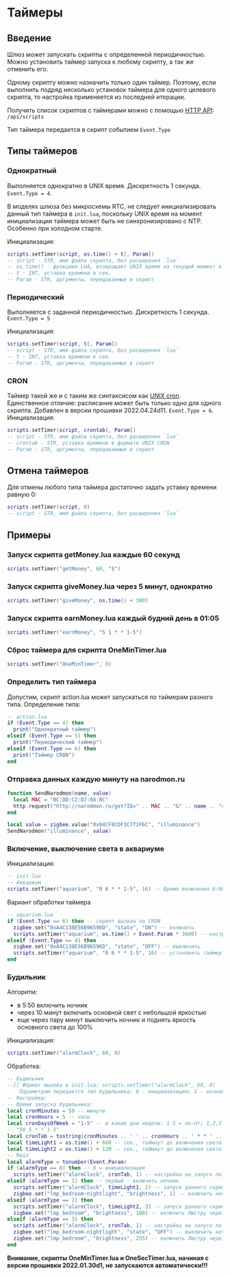 # Таймеры

## Введение

Шлюз может запускать скрипты с определенной периодичностью. Можно установить таймер запуска к любому скрипту, а так же отменить его. 

Одному скрипту можно назначить только один таймер. Поэтому, если выполнить подряд несколько установок таймера для одного целевого скрипта, то настройка применяется из последней итерации.

Получить список скриптов с таймерами можно с помощью [HTTP API](/http_api_rus.md#скрипты-lua):
`/api/scripts`

Тип таймера передается в скрипт событием `Event.Type`

## Типы таймеров

### Однократный
Выполняется однократно в UNIX время. Дискретность 1 секунда. `Event.Type = 4`.

В моделях шлюза без микросхемы RTC, не следует инициализировать данный тип таймера в `init.lua`, поскольку UNIX время на момент инициализации таймера может быть не синхронизировано с NTP. Особенно при холодном старте.

Инициализация:
```lua
scripts.setTimer(script, os.time() + t[, Param])
-- script - STR, имя файла скрипта, без расширения `lua`
-- os.time() - функциия LUA, возвращает UNIX время на текущий момент в сек.
-- t - INT, уставка времени в сек.
-- Param - STR, аргументы, передаваемые в скрипт
```

### Периодический

Выполняется с заданной периодичностью. Дискретность 1 секунда. `Event.Type = 5`

Инициализация:
```lua
scripts.setTimer(script, t[, Param])
-- script - STR, имя файла скрипта, без расширения `lua`
-- t - INT, уставка времени в сек.
-- Param - STR, аргументы, передаваемые в скрипт
```

### CRON

Таймер такой же и с таким же синтаксисом как [UNIX cron](https://ru.wikipedia.org/wiki/Cron). Единственное отличие: расписание может быть только одно для одного скрипта. Добавлен в версии прошивки 2022.04.24d11. `Event.Type = 6`. 
Инициализация:
```lua
scripts.setTimer(script, crontab[, Param])
-- script - STR, имя файла скрипта, без расширения `lua`
-- crontab - STR, уставка времени в формате UNIX CRON 
-- Param - STR, аргументы, передаваемые в скрипт
```

## Отмена таймеров

Для отмены любого типа таймера достаточно задать уставку времени равную 0:
```lua
scripts.setTimer(script, 0)
-- script - STR, имя файла скрипта, без расширения `lua`
```
## Примеры
### Запуск скрипта getMoney.lua каждые 60 секунд
```lua
scripts.setTimer("getMoney", 60, "$")
```
### Запуск скрипта giveMoney.lua через 5 минут, однократно
```lua
scripts.setTimer("giveMoney", os.time() + 300)
```
### Запуск скрипта earnMoney.lua каждый будний день в 01:05
```lua
scripts.setTimer("earnMoney", "5 1 * * 1-5")
```
### Сброс таймера для скрипта OneMinTimer.lua
```lua
scripts.setTimer("OneMinTimer", 0)
```
### Определить тип таймера
Допустим, скрипт action.lua может запускаться по таймерам разного типа. Определение типа:
```lua
-- action.lua
if (Event.Type == 4) then
  print("Однократный таймер")
elseif (Event.Type == 5) then
  print("Периодический таймер")
elseif (Event.Type == 6) then
  print("Таймер CRON")
end
```
### Отправка данных каждую минуту на narodmon.ru
```lua
function SendNarodmon(name, value)
  local MAC = "BC:DD:C2:D7:68:BC"
  http.request("http://narodmon.ru/get?ID=" .. MAC .. "&" .. name .. "=" .. tostring(value))
end  

local value = zigbee.value("0x04CF8CDF3C771F6C", "illuminance")
SendNarodmon("illuminance", value)
```
###  Включение, выключение света в аквариуме

Инициализация:
```lua
-- init.lua
-- Аквариум 
scripts.setTimer("aquarium", "0 6 * * 1-5", 16) -- Время включения 6:00 в будни. В параметр передаем число часов, через которое выключить
```
Вариант обработки таймера
```lua
-- aquarium.lua
if (Event.Type == 6) then -- скрипт вызван по CRON 
  zigbee.set("0xA4C138E56B96596D", "state", "ON") -- включить 
  scripts.setTimer("aquarium", os.time() + Event.Param * 3600) -- настроить скрипт на запуска через кол-во часов переданных аргументом
elseif (Event.Type == 4) then
  zigbee.set("0xA4C138E56B96596D", "state", "OFF") -- выключить
  scripts.setTimer("aquarium", "0 6 * * 1-5", 16) -- установить таймер для следующего включения света
end
```

### Будильник 

Алгоритм:
- в 5:50 включить ночник
- через 10 минут включить основной свет с небольшой яркостью
- еще через пару минут выключить ночник и поднять яркость основного света до 100%

Инициализация:
```lua
scripts.setTimer("alarmClock", 60, 0)
```
Обработка:
```lua
-- Будильник 
--[[ Формат вызова в init.lua: scripts.setTimer("alarmClock", 60, 0)
	Параметром передается тип будильника: 0 - инициализация; 1 - ночник; 2 - свет на 50%; 3 - свет на 100% ]] 
-- Настройки:
-- Время запуска будильника:
local cronMinutes = 50 -- минуты
local cronHours = 5 -- часы
local cronDaysOfWeek = "1-5" -- в какие дни недели: 1-5 = пн-пт; 1,2,3 = пн,вт,ср
-- "50 5 * * 1-5"
local cronTab = tostring(cronMinutes .. ' ' .. cronHours .. ' * * ' .. cronDaysOfWeek)
local timeLight1 = os.time() + 660 -- сек., таймаут до включения света на 50%
local timeLight2 = os.time() + 120 -- сек., таймаут до включения света на 100%
-- Main
local alarmType = tonumber(Event.Param)
if (alarmType == 0) then -- 0 = инициализация  
  scripts.setTimer("alarmClock", cronTab, 1) -- настройка на запуск по Cron на время cronTab 
elseif (alarmType == 1) then -- первый - включить ночник
  scripts.setTimer("alarmClock", timeLight1, 2) -- запуск данного скрипта через 10 минут на вкл света на 50%
  zigbee.set("lmp_bedroom-nightlight", "brightness", 1) -- включить ночник через якость = 1
elseif (alarmType == 2) then
  scripts.setTimer("alarmClock", timeLight2, 3) -- запуск данного скрипта через 10 минут на вкл света на max
  zigbee.set("lmp_bedroom", "brightness", 100) -- включить Люстру через якость = 50%
elseif (alarmType == 3) then
  scripts.setTimer("alarmClock", cronTab, 1) -- настройка на запуск по Cron на время cronTab
  zigbee.set("lmp_bedroom-nightlight", "state", "OFF") -- выключить ночник
  zigbee.set("lmp_bedroom", "brightness", 255) -- включить Люстру через якость = 100%
end
```

**Внимание, скрипты OneMinTimer.lua и OneSecTimer.lua, начиная с версии прошивки 2022.01.30d1, не запускаются автоматически!!!**